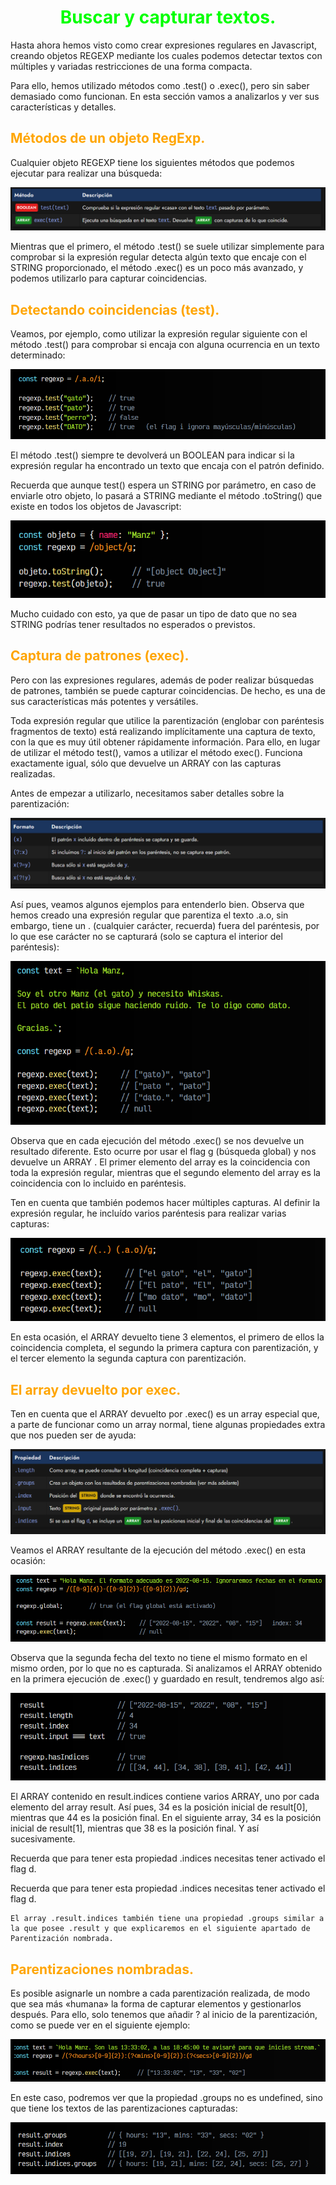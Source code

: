 # <span style="color:lime"><center>Buscar y capturar textos.</center></span>

Hasta ahora hemos visto como crear expresiones regulares en Javascript, creando objetos REGEXP mediante los cuales podemos detectar textos con múltiples y variadas restricciones de una forma compacta.

Para ello, hemos utilizado métodos como .test() o .exec(), pero sin saber demasiado como funcionan. En esta sección vamos a analizarlos y ver sus características y detalles.

## <span style="color:orange">Métodos de un objeto RegExp.</span>
Cualquier objeto REGEXP tiene los siguientes métodos que podemos ejecutar para realizar una búsqueda:

![alt text](./imagenes-buscar-y-capturar-textos/image.png)

Mientras que el primero, el método .test() se suele utilizar simplemente para comprobar si la expresión regular detecta algún texto que encaje con el STRING proporcionado, el método .exec() es un poco más avanzado, y podemos utilizarlo para capturar coincidencias.

## <span style="color:orange">Detectando coincidencias (test).</span>
Veamos, por ejemplo, como utilizar la expresión regular siguiente con el método .test() para comprobar si encaja con alguna ocurrencia en un texto determinado:

![alt text](./imagenes-buscar-y-capturar-textos/image-1.png)

El método .test() siempre te devolverá un BOOLEAN para indicar si la expresión regular ha encontrado un texto que encaja con el patrón definido.

Recuerda que aunque test() espera un STRING por parámetro, en caso de enviarle otro objeto, lo pasará a STRING mediante el método .toString() que existe en todos los objetos de Javascript:

![alt text](./imagenes-buscar-y-capturar-textos/image-2.png)

Mucho cuidado con esto, ya que de pasar un tipo de dato que no sea STRING podrías tener resultados no esperados o previstos.

## <span style="color:orange">Captura de patrones (exec).</span>
Pero con las expresiones regulares, además de poder realizar búsquedas de patrones, también se puede capturar coincidencias. De hecho, es una de sus características más potentes y versátiles.

Toda expresión regular que utilice la parentización (englobar con paréntesis fragmentos de texto) está realizando implícitamente una captura de texto, con la que es muy útil obtener rápidamente información. Para ello, en lugar de utilizar el método test(), vamos a utilizar el método exec(). Funciona exactamente igual, sólo que devuelve un ARRAY con las capturas realizadas.

Antes de empezar a utilizarlo, necesitamos saber detalles sobre la parentización:

![alt text](./imagenes-buscar-y-capturar-textos/image-3.png)

Así pues, veamos algunos ejemplos para entenderlo bien. Observa que hemos creado una expresión regular que parentiza el texto .a.o, sin embargo, tiene un . (cualquier carácter, recuerda) fuera del paréntesis, por lo que ese carácter no se capturará (solo se captura el interior del paréntesis):

![alt text](./imagenes-buscar-y-capturar-textos/image-4.png)

Observa que en cada ejecución del método .exec() se nos devuelve un resultado diferente. Esto ocurre por usar el flag g (búsqueda global) y nos devuelve un ARRAY . El primer elemento del array es la coincidencia con toda la expresión regular, mientras que el segundo elemento del array es la coincidencia con lo incluido en paréntesis.

Ten en cuenta que también podemos hacer múltiples capturas. Al definir la expresión regular, he incluído varios paréntesis para realizar varias capturas:

![alt text](./imagenes-buscar-y-capturar-textos/image-5.png)

En esta ocasión, el ARRAY devuelto tiene 3 elementos, el primero de ellos la coincidencia completa, el segundo la primera captura con parentización, y el tercer elemento la segunda captura con parentización.

## <span style="color:orange">El array devuelto por exec.</span>
Ten en cuenta que el ARRAY devuelto por .exec() es un array especial que, a parte de funcionar como un array normal, tiene algunas propiedades extra que nos pueden ser de ayuda:

![alt text](./imagenes-buscar-y-capturar-textos/image-6.png)

Veamos el ARRAY resultante de la ejecución del método .exec() en esta ocasión:

![alt text](./imagenes-buscar-y-capturar-textos/image-7.png)

Observa que la segunda fecha del texto no tiene el mismo formato en el mismo orden, por lo que no es capturada. Si analizamos el ARRAY obtenido en la primera ejecución de .exec() y guardado en result, tendremos algo así:

![alt text](./imagenes-buscar-y-capturar-textos/image-8.png)

El ARRAY contenido en result.indices contiene varios ARRAY, uno por cada elemento del array result. Así pues, 34 es la posición inicial de result[0], mientras que 44 es la posición final. En el siguiente array, 34 es la posición inicial de result[1], mientras que 38 es la posición final. Y así sucesivamente.

Recuerda que para tener esta propiedad .indices necesitas tener activado el flag d.

Recuerda que para tener esta propiedad .indices necesitas tener activado el flag d.

    El array .result.indices también tiene una propiedad .groups similar a la que posee .result y que explicaremos en el siguiente apartado de Parentización nombrada.

## <span style="color:orange">Parentizaciones nombradas.</span>
Es posible asignarle un nombre a cada parentización realizada, de modo que sea más «humana» la forma de capturar elementos y gestionarlos después. Para ello, solo tenemos que añadir ?<nombre> al inicio de la parentización, como se puede ver en el siguiente ejemplo:

![alt text](./imagenes-buscar-y-capturar-textos/image-9.png)

En este caso, podremos ver que la propiedad .groups no es undefined, sino que tiene los textos de las parentizaciones capturadas:

![alt text](./imagenes-buscar-y-capturar-textos/image-10.png)

